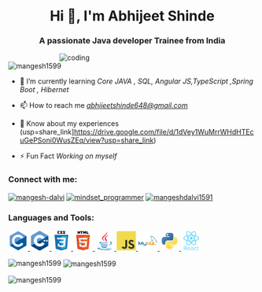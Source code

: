 <h1 align="center">Hi 👋, I'm Abhijeet Shinde</h1>
<h3 align="center">A passionate Java developer Trainee from India</h3>
<img align="right" alt="coding" width="400" src="https://cdn.dribbble.com/users/1292677/screenshots/6139167/avento.gif">

<p align="left"> <img src="https://komarev.com/ghpvc/?username=mangesh1599&label=Profile%20views&color=0e75b6&style=flat" alt="mangesh1599" /> </p>

- 🌱 I’m currently learning *Core JAVA , SQL, Angular JS,TypeScript ,Spring Boot , Hibernet*

- 📫 How to reach me *abhijeetshinde648@gmail.com*

- 📄 Know about my experiences (usp=share_link]https://drive.google.com/file/d/1dVey1WuMrrWHdHTEcuGePSoni0WusZEq/view?usp=share_link)
- ⚡ Fun Fact *Working on myself*

<h3 align="left">Connect with me:</h3>
<p align="left">
<a href="https://www.linkedin.com/in/mangesh-dalvi-94754a1b2/" target="https://www.linkedin.com/in/mangesh-dalvi-94754a1b2/"><img align="center" src="https://raw.githubusercontent.com/rahuldkjain/github-profile-readme-generator/master/src/images/icons/Social/linked-in-alt.svg" alt="mangesh-dalvi" height="30" width="40" /></a>
<a href="https://instagram.com/mindset_programmer" target="blank"><img align="center" src="https://raw.githubusercontent.com/rahuldkjain/github-profile-readme-generator/master/src/images/icons/Social/instagram.svg" alt="mindset_programmer" height="30" width="40" /></a>
<a href="https://www.hackerrank.com/mangeshdalvi1591" target="blank"><img align="center" src="https://raw.githubusercontent.com/rahuldkjain/github-profile-readme-generator/master/src/images/icons/Social/hackerrank.svg" alt="mangeshdalvi1591" height="30" width="40" /></a>
</p>

<h3 align="left">Languages and Tools:</h3>
<p align="left"> <a href="https://www.cprogramming.com/" target="_blank" rel="noreferrer"> <img src="https://raw.githubusercontent.com/devicons/devicon/master/icons/c/c-original.svg" alt="c" width="40" height="40"/> </a> <a href="https://www.w3schools.com/cpp/" target="_blank" rel="noreferrer"> <img src="https://raw.githubusercontent.com/devicons/devicon/master/icons/cplusplus/cplusplus-original.svg" alt="cplusplus" width="40" height="40"/> </a> <a href="https://www.w3schools.com/css/" target="_blank" rel="noreferrer"> <img src="https://raw.githubusercontent.com/devicons/devicon/master/icons/css3/css3-original-wordmark.svg" alt="css3" width="40" height="40"/> </a> <a href="https://www.w3.org/html/" target="_blank" rel="noreferrer"> <img src="https://raw.githubusercontent.com/devicons/devicon/master/icons/html5/html5-original-wordmark.svg" alt="html5" width="40" height="40"/> </a> <a href="https://www.java.com" target="_blank" rel="noreferrer"> <img src="https://raw.githubusercontent.com/devicons/devicon/master/icons/java/java-original.svg" alt="java" width="40" height="40"/> </a> <a href="https://developer.mozilla.org/en-US/docs/Web/JavaScript" target="_blank" rel="noreferrer"> <img src="https://raw.githubusercontent.com/devicons/devicon/master/icons/javascript/javascript-original.svg" alt="javascript" width="40" height="40"/> </a> <a href="https://www.mysql.com/" target="_blank" rel="noreferrer"> <img src="https://raw.githubusercontent.com/devicons/devicon/master/icons/mysql/mysql-original-wordmark.svg" alt="mysql" width="40" height="40"/> </a> <a href="https://www.python.org" target="_blank" rel="noreferrer"> <img src="https://raw.githubusercontent.com/devicons/devicon/master/icons/python/python-original.svg" alt="python" width="40" height="40"/> </a> <a href="https://reactjs.org/" target="_blank" rel="noreferrer"> <img src="https://raw.githubusercontent.com/devicons/devicon/master/icons/react/react-original-wordmark.svg" alt="react" width="40" height="40"/> </a> </p>

<p><img align="left" src="https://github-readme-stats.vercel.app/api/top-langs?username=mangesh1599&show_icons=true&locale=en&layout=compact" alt="mangesh1599" /></p>

<p>&nbsp;<img align="center" src="https://github-readme-stats.vercel.app/api?username=mangesh1599&show_icons=true&locale=en" alt="mangesh1599" /></p>

<p><img align="center" src="https://github-readme-streak-stats.herokuapp.com/?user=mangesh1599&" alt="mangesh1599" /></p>
